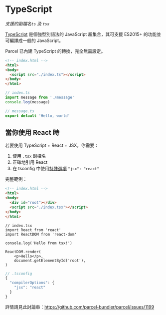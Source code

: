 # TypeScript

_支援的副檔名`ts` 及 `tsx`_

[TypeScript](https://www.typescriptlang.org/) 是個強型別語法的 JavaScript 超集合，其可支援 ES2015+ 的功能並可編譯成一般的 JavaScript。

Parcel 已內建 TypeScript 的轉換，完全無需設定。

```html
<!-- index.html -->
<html>
<body>
  <script src="./index.ts"></script>
</body>
</html>
```

```typescript
// index.ts
import message from './message'
console.log(message)
```

```typescript
// message.ts
export default 'Hello, world'
```

## 當你使用 React 時

若要使用 TypeScript + React + JSX，你需要：

1. 使用 `.tsx` 副檔名
2. 正確地引用 React
3. 在 tsconfig 中使用[特殊選項](https://www.typescriptlang.org/docs/handbook/jsx.html) `"jsx": "react"`

完整範例：
```html
<!-- index.html -->
<html>
<body>
  <div id="root"></div>
  <script src="./index.tsx"></script>
</body>
</html>
```

```tsx
// index.tsx
import React from 'react'
import ReactDOM from 'react-dom'

console.log('Hello from tsx!')

ReactDOM.render(
	<p>Hello</p>,
	document.getElementById('root'),
)
```

```js
// .tsconfig
{
  "compilerOptions": {
    "jsx": "react"
  }
}
```

詳情請見此討論串：https://github.com/parcel-bundler/parcel/issues/1199
